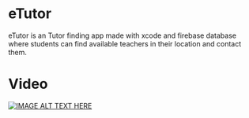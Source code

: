 # eTutor
eTutor is an Tutor finding app made with xcode and firebase database where students can find available teachers in their location and contact them.


# Video
[![IMAGE ALT TEXT HERE](https://img.youtube.com/vi/vFWTQ0vG6DM/0.jpg)](https://www.youtube.com/watch?v=vFWTQ0vG6DM)

